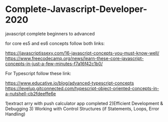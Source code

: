 # Complete-Javascript-Developer-2020
javascript complete beginners to advanced

for core es5 and es6 concepts follow both links:

https://javascriptissexy.com/16-javascript-concepts-you-must-know-well/
https://www.freecodecamp.org/news/learn-these-core-javascript-concepts-in-just-a-few-minutes-f7a16f42c1b0/

For Typescript follow these link:

https://www.educative.io/blog/advanced-typescript-concepts
https://levelup.gitconnected.com/typescript-object-oriented-concepts-in-a-nutshell-cb2fdeeffe6e

1)extract arry with push calculator app completed
2)Efficient Development & Debugging
3) Working with Control Structures (if Statements, Loops, Error Handling)

